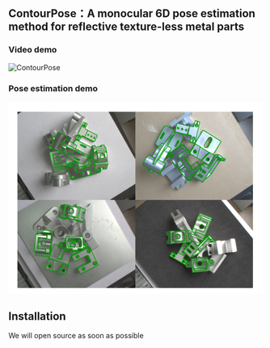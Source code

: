 ## ContourPose：A monocular 6D pose estimation method for reflective texture-less metal parts

### **Video demo**

![ContourPose](./data/ContourPose.gif)

### **Pose estimation demo**

![pose demo](./data/pose_demo.png)

 

## Installation

We will open source as soon as possible
